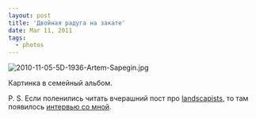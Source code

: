 ```yaml
---
layout: post
title: 'Двойная радуга на закате'
date: Mar 11, 2011
tags:
  - photos
---
```


![2010-11-05-5D-1936-Artem-Sapegin.jpg](photo://399)

Картинка в семейный альбом.

P. S. Если поленились читать вчерашний пост про [landscapists](http://landscapists.livejournal.com/), то там появилось [интервью со мной](http://landscapists.info/artem-sapegin).
